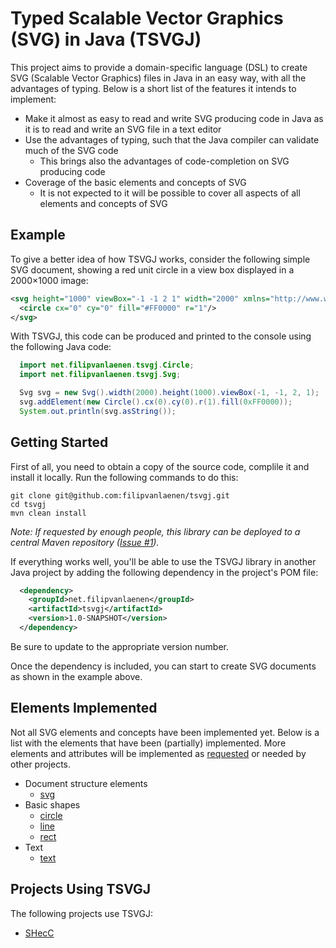 # Typed Scalable Vector Graphics (SVG) in Java (TSVGJ)

This project aims to provide a domain-specific language (DSL) to create SVG
(Scalable Vector Graphics) files in Java in an easy way, with all the advantages
of typing. Below is a short list of the features it intends to implement:

* Make it almost as easy to read and write SVG producing code in Java as it is
  to read and write an SVG file in a text editor
* Use the advantages of typing, such that the Java compiler can validate much
  of the SVG code
  * This brings also the advantages of code-completion on SVG producing code
* Coverage of the basic elements and concepts of SVG
  * It is not expected to it will be possible to cover all aspects of all
    elements and concepts of SVG

## Example

To give a better idea of how TSVGJ works, consider the following simple SVG
document, showing a red unit circle in a view box displayed in a 2000×1000
image:

```svg
<svg height="1000" viewBox="-1 -1 2 1" width="2000" xmlns="http://www.w3.org/2000/svg">
  <circle cx="0" cy="0" fill="#FF0000" r="1"/>
</svg>
```

With TSVGJ, this code can be produced and printed to the console using the
following Java code:

```java
  import net.filipvanlaenen.tsvgj.Circle;
  import net.filipvanlaenen.tsvgj.Svg;

  Svg svg = new Svg().width(2000).height(1000).viewBox(-1, -1, 2, 1);
  svg.addElement(new Circle().cx(0).cy(0).r(1).fill(0xFF0000));
  System.out.println(svg.asString());
```

## Getting Started

First of all, you need to obtain a copy of the source code, complile it and
install it locally. Run the following commands to do this:

```
git clone git@github.com:filipvanlaenen/tsvgj.git
cd tsvgj
mvn clean install
```

*Note: If requested by enough people, this library can be deployed to a central
Maven repository ([Issue #1](https://github.com/filipvanlaenen/tsvgj/issues/1)).*

If everything works well, you'll be able to use the TSVGJ library in another
Java project by adding the following dependency in the project's POM file:

```xml
  <dependency>
    <groupId>net.filipvanlaenen</groupId>
    <artifactId>tsvgj</artifactId>
    <version>1.0-SNAPSHOT</version>
  </dependency>
```

Be sure to update to the appropriate version number.

Once the dependency is included, you can start to create SVG documents as
shown in the example above.

## Elements Implemented

Not all SVG elements and concepts have been implemented yet. Below is a list
with the elements that have been (partially) implemented. More elements and
attributes will be implemented as
[requested](https://github.com/filipvanlaenen/tsvgj/issues) or needed by other
projects.

* Document structure elements
  * [svg](https://www.w3.org/TR/SVG/struct.html#SVGElement)
* Basic shapes
  * [circle](https://www.w3.org/TR/SVG/shapes.html#CircleElement)
  * [line](https://www.w3.org/TR/SVG/shapes.html#LineElement)
  * [rect](https://www.w3.org/TR/SVG/shapes.html#RectElement)
* Text
  * [text](https://www.w3.org/TR/SVG/text.html#TextElement)

## Projects Using TSVGJ

The following projects use TSVGJ:
* [SHecC](https://github.com/filipvanlaenen/shecc)
